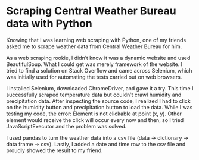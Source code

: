 # Scraping Central Weather Bureau data with Python
  Knowing that I was learning web scraping with Python, one of my friends asked me to scrape weather data from Central Weather Bureau for him. 

  As a web scraping rookie, I didn’t know it was a dynamic website and used BeautifulSoup. What I could get was merely framework of the website. I tried to find a solution on Stack Overflow and came across Selenium, which was initially used for automating the tests carried out on web browsers. 
  
I installed Selenium, downloaded ChromeDriver, and gave it a try. This time I successfully scraped temperature data but couldn’t crawl humidity and precipitation data. After inspecting the source code, I realized I had to click on the humidity button and precipitation button to load the data. While I was testing my code, the error: Element is not clickable at point (x, y). Other element would receive the click will occur every now and then, so I tried JavaScriptExecutor and the problem was solved.

  I used pandas to turn the weather data into a csv file (data → dictionary → data frame → csv). Lastly, I added a date and time row to the csv file and proudly showed the result to my friend.
